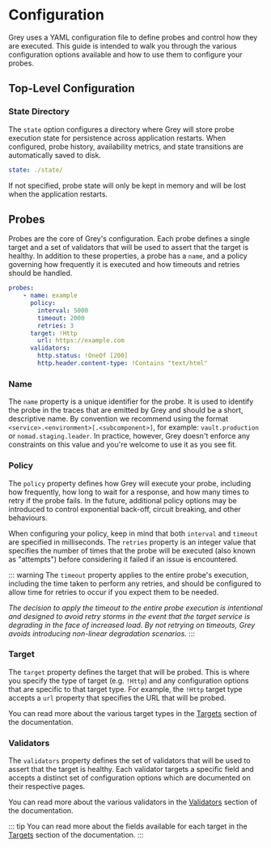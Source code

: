 # Configuration
Grey uses a YAML configuration file to define probes and control how they are executed.
This guide is intended to walk you through the various configuration options available
and how to use them to configure your probes.

## Top-Level Configuration

### State Directory
The `state` option configures a directory where Grey will store probe execution state
for persistence across application restarts. When configured, probe history, availability 
metrics, and state transitions are automatically saved to disk.

```yaml
state: ./state/
```

If not specified, probe state will only be kept in memory and will be lost when the
application restarts.

## Probes
Probes are the core of Grey's configuration. Each probe defines a single target and a set
of validators that will be used to assert that the target is healthy. In addition to these
properties, a probe has a `name`, and a policy governing how frequently it is executed and
how timeouts and retries should be handled.

```yaml
probes:
    - name: example
      policy:
        interval: 5000
        timeout: 2000
        retries: 3
      target: !Http
        url: https://example.com
      validators:
        http.status: !OneOf [200]
        http.header.content-type: !Contains "text/html"
```

### Name
The `name` property is a unique identifier for the probe. It is used to identify the probe
in the traces that are emitted by Grey and should be a short, descriptive name. By convention
we recommend using the format `<service>.<environment>[.<subcomponent>]`, for example:
`vault.production` or `nomad.staging.leader`. In practice, however, Grey doesn't enforce
any constraints on this value and you're welcome to use it as you see fit.

### Policy
The `policy` property defines how Grey will execute your probe, including how frequently,
how long to wait for a response, and how many times to retry if the probe fails. In the
future, additional policy options may be introduced to control exponential back-off,
circuit breaking, and other behaviours.

When configuring your policy, keep in mind that both `interval` and `timeout` are specified
in milliseconds. The `retries` property is an integer value that specifies the number of times
that the probe will be executed (also known as "attempts") before considering it failed if
an issue is encountered.

::: warning
The `timeout` property applies to the entire probe's execution, including the time taken
to perform any retries, and should be configured to allow time for retries to occur if you
expect them to be needed.

*The decision to apply the timeout to the entire probe execution is intentional and designed
to avoid retry storms in the event that the target service is degrading in the face of increased
load. By not retrying on timeouts, Grey avoids introducing non-linear degradation scenarios.*
:::

### Target
The `target` property defines the target that will be probed. This is where you specify
the type of target (e.g. `!Http`) and any configuration options that are specific to that
target type. For example, the `!Http` target type accepts a `url` property that specifies
the URL that will be probed.

You can read more about the various target types in the [Targets](../targets/README.md) section
of the documentation.

### Validators
The `validators` property defines the set of validators that will be used to assert that
the target is healthy. Each validator targets a specific field and accepts a distinct set
of configuration options which are documented on their respective pages.

You can read more about the various validators in the [Validators](../validators/README.md)
section of the documentation.

::: tip
You can read more about the fields available for each target in the [Targets](../targets/README.md)
section of the documentation.
:::
